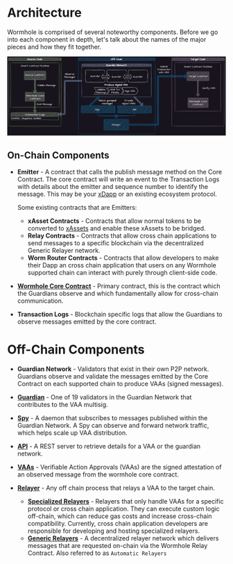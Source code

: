 # Architecture

Wormhole is comprised of several noteworthy components. Before we go into each component in depth, let's talk about the names of the major pieces and how they fit together.

![Detailed Flow](../.gitbook/assets/core-concepts/detailed-flow.png)

## On-Chain Components

- **Emitter** - A contract that calls the publish message method on the Core Contract. The core contract will write an event to the Transaction Logs with details about the emitter and sequence number to identify the message.  This may be your [xDapp](../reference/glossary.md#xdapp) or an existing ecosystem protocol.

  Some existing contracts that are Emitters:

  - **xAsset Contracts** - Contracts that allow normal tokens to be converted to [xAssets](../reference/glossary.md#xassets) and enable these xAssets to be bridged.
  - **Relay Contracts** - Contracts that allow cross chain applications to send messages to a specific blockchain via the decentralized Generic Relayer network.
  - **Worm Router Contracts** - Contracts that allow developers to make their Dapp an cross chain application that users on any Wormhole supported chain can interact with purely through client-side code.

- [**Wormhole Core Contract**](../guide/components/core-contracts.md) - Primary contract, this is the contract which the Guardians observe and which fundamentally allow for cross-chain communication. 
- **Transaction Logs** - Blockchain specific logs that allow the Guardians to observe messages emitted by the core contract.



# Off-Chain Components

- **Guardian Network** - Validators that exist in their own P2P network. Guardians observe and validate the messages emitted by the Core Contract on each supported chain to produce VAAs (signed messages).

- [**Guardian**](../guide/components/guardian.md) - One of 19 validators in the Guardian Network that contributes to the VAA multisig.

- [**Spy**](../guide/components/spy.md) - A daemon that subscribes to messages published within the Guardian Network. A Spy can observe and forward network traffic, which helps scale up VAA distribution. 

- [**API**](../guide/components/api.md) - A REST server to retrieve details for a VAA or the guardian network.

- [**VAAs**](../guide/components/vaa.md) - Verifiable Action Approvals (VAAs) are the signed attestation of an observed message from the wormhole core contract.

- [**Relayer**](../guide/components/relayer.md) - Any off chain process that relays a VAA to the target chain. 

  - [**Specialized Relayers**](../guide/components/relayer.md#specialized-relayers) - Relayers that only handle VAAs for a specific protocol or cross chain application. They can execute custom logic off-chain, which can reduce gas costs and increase cross-chain compatibility. Currently, cross chain application developers are responsible for developing and hosting specialized relayers.
  - [**Generic Relayers**](../guide/components/relayer.md#automatic-relayers) - A decentralized relayer network which delivers messages that are requested on-chain via the Wormhole Relay Contract. Also referred to as `Automatic Relayers`
